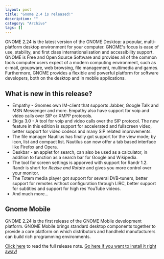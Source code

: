 ```yaml
--- 
layout: post 
title: "Gnome 2.4 is released!"
description: ""
category: "Archive"
tags: []
---  
```

GNOME 2.24 is the latest version of the GNOME Desktop: a popular, multi-platform desktop environment for your computer. GNOME's focus is ease of use, stability, and first class internationalisation and accessibility support. GNOME is Free and Open Source Software and provides all of the common tools computer users expect of a modern computing environment, such as e-mail, groupware, web browsing, file management, multimedia and games. Furthermore, GNOME provides a flexible and powerful platform for software developers, both on the desktop and in mobile applications.



<h2>What is new in this release?</h2>
<ul>
<li>Empathy - Gnomes own IM-client that supports Jabber, Google Talk and MSN Messenger and more. Empathy also have support for voip and video calls over SIP or XMPP protocols.</li>
<li>Ekiga 3.0 - A tool for voip and video calls over the SIP protocol. The new feature in this edition is support for accelerated and fullscreen video, better support for video codecs and many SIP related improvements.</li>
<li>The file manager Nautilus has finally got support for the view mode; by icon, list and compact list. Nautilus can now offer a tab based interface like Firefox and Opera.</li>
<li>Deskbar - an applet for search, can also be used as a calculator, in addition to function as a search bar for Google and Wikipedia.</li>
<li>The tool for screen settings is apporved with support for Randr 1.2. Randr is short for <i>Rezise and Rotate</i> and gives you more control over your monitor.</li>
<li>The Totem media player got support for several DVB-tuners, better support for remotes without configuration through LIRC, better support for subtitles and support for high res YouTube videos.</li>
<li>And much more...</li>
</ul>
<h2>Gnome Mobile</h2>
GNOME 2.24 is the first release of the GNOME Mobile development platform. GNOME Mobile brings standard desktop components together to provide a core platform on which distributors and handheld manufacturers can build rich programming environments.



<a href="http://library.gnome.org/misc/release-notes/2.24/">Click here</a> to read the full release note. <a href="http://library.gnome.org/misc/release-notes/2.24/#rninstallation">Go here if you want to install it right away!</a>